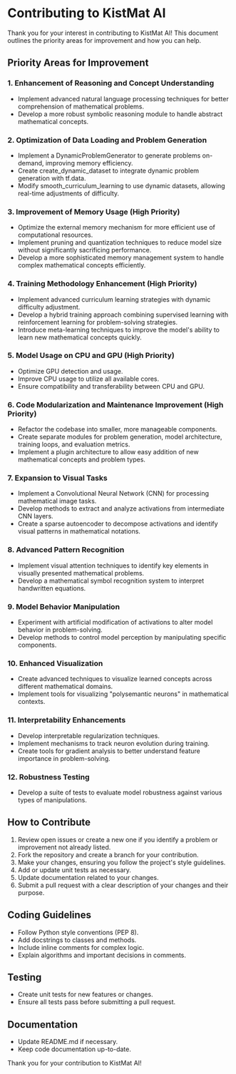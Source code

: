 # Contributing to KistMat AI

Thank you for your interest in contributing to KistMat AI! This document outlines the priority areas for improvement and how you can help.

## Priority Areas for Improvement

### 1. Enhancement of Reasoning and Concept Understanding
- Implement advanced natural language processing techniques for better comprehension of mathematical problems.
- Develop a more robust symbolic reasoning module to handle abstract mathematical concepts.

### 2. Optimization of Data Loading and Problem Generation
- Implement a DynamicProblemGenerator to generate problems on-demand, improving memory efficiency.
- Create create_dynamic_dataset to integrate dynamic problem generation with tf.data.
- Modify smooth_curriculum_learning to use dynamic datasets, allowing real-time adjustments of difficulty.

### 3. Improvement of Memory Usage (High Priority)
- Optimize the external memory mechanism for more efficient use of computational resources.
- Implement pruning and quantization techniques to reduce model size without significantly sacrificing performance.
- Develop a more sophisticated memory management system to handle complex mathematical concepts efficiently.

### 4. Training Methodology Enhancement (High Priority)
- Implement advanced curriculum learning strategies with dynamic difficulty adjustment.
- Develop a hybrid training approach combining supervised learning with reinforcement learning for problem-solving strategies.
- Introduce meta-learning techniques to improve the model's ability to learn new mathematical concepts quickly.

### 5. Model Usage on CPU and GPU (High Priority)
- Optimize GPU detection and usage.
- Improve CPU usage to utilize all available cores.
- Ensure compatibility and transferability between CPU and GPU.

### 6. Code Modularization and Maintenance Improvement (High Priority)
- Refactor the codebase into smaller, more manageable components.
- Create separate modules for problem generation, model architecture, training loops, and evaluation metrics.
- Implement a plugin architecture to allow easy addition of new mathematical concepts and problem types.

### 7. Expansion to Visual Tasks
- Implement a Convolutional Neural Network (CNN) for processing mathematical image tasks.
- Develop methods to extract and analyze activations from intermediate CNN layers.
- Create a sparse autoencoder to decompose activations and identify visual patterns in mathematical notations.

### 8. Advanced Pattern Recognition
- Implement visual attention techniques to identify key elements in visually presented mathematical problems.
- Develop a mathematical symbol recognition system to interpret handwritten equations.

### 9. Model Behavior Manipulation
- Experiment with artificial modification of activations to alter model behavior in problem-solving.
- Develop methods to control model perception by manipulating specific components.

### 10. Enhanced Visualization
- Create advanced techniques to visualize learned concepts across different mathematical domains.
- Implement tools for visualizing "polysemantic neurons" in mathematical contexts.

### 11. Interpretability Enhancements
- Develop interpretable regularization techniques.
- Implement mechanisms to track neuron evolution during training.
- Create tools for gradient analysis to better understand feature importance in problem-solving.

### 12. Robustness Testing
- Develop a suite of tests to evaluate model robustness against various types of manipulations.

## How to Contribute

1. Review open issues or create a new one if you identify a problem or improvement not already listed.
2. Fork the repository and create a branch for your contribution.
3. Make your changes, ensuring you follow the project's style guidelines.
4. Add or update unit tests as necessary.
5. Update documentation related to your changes.
6. Submit a pull request with a clear description of your changes and their purpose.

## Coding Guidelines

- Follow Python style conventions (PEP 8).
- Add docstrings to classes and methods.
- Include inline comments for complex logic.
- Explain algorithms and important decisions in comments.

## Testing

- Create unit tests for new features or changes.
- Ensure all tests pass before submitting a pull request.

## Documentation

- Update README.md if necessary.
- Keep code documentation up-to-date.

Thank you for your contribution to KistMat AI!
